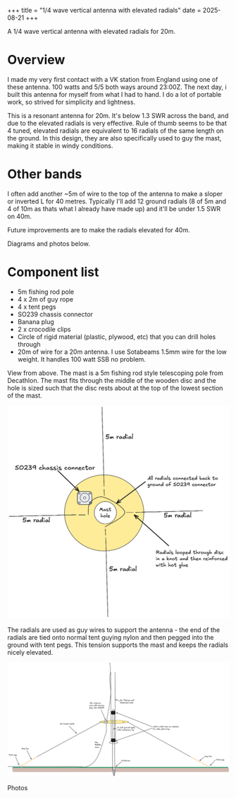+++
title = "1/4 wave vertical antenna with elevated radials"
date = 2025-08-21
+++

A 1/4 wave vertical antenna with elevated radials for 20m.

# Overview

I made my very first contact with a VK station from England using one of these antenna. 100 watts and 5/5 both ways around 23:00Z. The next day, i built this antenna for myself from what I had to hand. I do a lot of portable work, so strived for simplicity and lightness. 

This is a resonant antenna for 20m. It's below 1.3 SWR across the band, and due to the elevated radials is very effective. Rule of thumb seems to be that 4 tuned, elevated radials are equivalent to 16 radials of the same length on the ground. In this design, they are also specifically used to guy the mast, making it stable in windy conditions. 

# Other bands

I often add another ~5m of wire to the top of the antenna to make a sloper or inverted L for 40 metres. Typically I'll add 12 ground radials (8 of 5m and 4 of 10m as thats what I already have made up) and it'll be under 1.5 SWR on 40m. 

Future improvements are to make the radials elevated for 40m. 

Diagrams and photos below. 

# Component list

- 5m fishing rod pole
- 4 x 2m of guy rope
- 4 x tent pegs
- SO239 chassis connector
- Banana plug
- 2 x crocodile clips
- Circle of rigid material (plastic, plywood, etc) that you can drill holes through
- 20m of wire for a 20m antenna. I use Sotabeams 1.5mm wire for the low weight. It handles 100 watt SSB no problem.



View from above. The mast is a 5m fishing rod style telescoping pole from Decathlon. The mast fits through the middle of the wooden disc
and the hole is sized such that the disc rests about at the top of the lowest
 section of the mast. 

![Antenna diagram](vertical-above.png "Antenna")

The radials are used as guy wires to support the antenna - the end of the
radials are tied onto normal tent guying nylon and then pegged into the ground
with tent pegs. This tension supports the mast and keeps the radials nicely
elevated. 

![Antenna diagram](vertical-side.png "Antenna")


Photos


